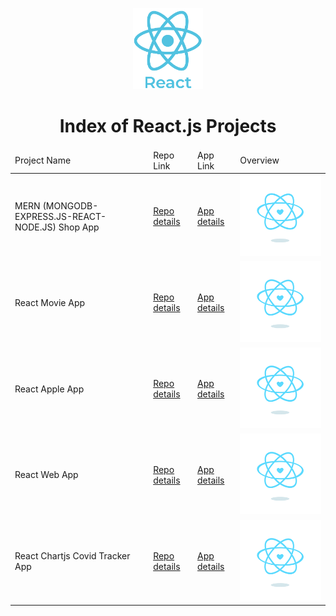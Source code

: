 <p align="center"> 
    <img src='./logo_react.png' height=130>
    <h1 align="center">Index of React.js Projects</h1>
</p>

<table>
    <thead>
        <tr>
            <td>Project Name</td>
            <td>Repo Link</td>
            <td>App Link</td>
            <td>Overview</td>
        </tr>
    </thead>
    <tbody> <tr>
            <td>MERN (MONGODB-EXPRESS.JS-REACT-NODE.JS) Shop App</td>
            <td><a href="https://github.com/FaziletKosure/mern_shop_project" target="_blank">Repo details</a></td>
            <td><a href="https://mern-shop-project.herokuapp.com/" target="_blank">App details</a></td>
            <td><img src="./content_heart-react.gif"alt="react" ></td> 
        </tr>
        <tr>
            <td>React Movie App</td>
            <td><a href="https://github.com/FaziletKosure/React_Movies_App" target="_blank">Repo details</a></td>
            <td><a href="https://react-movies-project.herokuapp.com/" target="_blank">App details</a></td>
            <td><img src="./content_heart-react.gif" alt="react" ></td> 
        </tr>
        <tr>
            <td>React Apple App</td>
            <td><a href="https://github.com/FaziletKosure/React_Apple_App" target="_blank">Repo details</a></td>
            <td><a href="https://react-apple-app.herokuapp.com/" target="_blank">App details</a></td>
            <td><img src="./content_heart-react.gif"alt="react" ></td> 
        </tr>
        <tr>
            <td>React Web App</td>
            <td><a href="https://github.com/FaziletKosure/React_Website_app" target="_blank">Repo details</a></td>
            <td><a href="https://react-website-project.herokuapp.com/" target="_blank">App details</a></td>
            <td><img src="./content_heart-react.gif"alt="react" ></td> 
        </tr>
                <tr>
            <td>React Chartjs Covid Tracker App</td>
            <td><a href="https://github.com/FaziletKosure/react_chartjs_covidTracker_app" target="_blank">Repo details</a></td>
            <td><a href="https://faziletkosure.github.io/react_chartjs_covidTracker_app/" target="_blank">App details</a></td>
            <td><img src="./content_heart-react.gif"alt="react" ></td> 
        </tr>
    </tbody>
</table>
